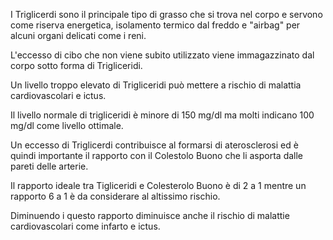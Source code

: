 I Triglicerdi sono il principale tipo di grasso che si trova nel corpo e servono come riserva energetica, isolamento termico dal freddo e "airbag" per
alcuni organi delicati come i reni.

L'eccesso di cibo che non viene subito utilizzato viene immagazzinato dal corpo sotto forma di Trigliceridi.

Un livello troppo elevato di Trigliceridi può mettere a rischio di malattia cardiovascolari e ictus.

Il livello normale di trigliceridi è minore di 150 mg/dl ma molti indicano 100 mg/dl come livello ottimale.

Un eccesso di Triglicerdi contribuisce al formarsi di aterosclerosi ed è quindi importante il rapporto con il Colestolo Buono che li asporta dalle
pareti delle arterie.

Il rapporto ideale tra Tigliceridi e Colesterolo Buono è di 2 a 1 mentre un rapporto 6 a 1 è da considerare al altissimo rischio.

Diminuendo i questo rapporto diminuisce anche il rischio di malattie cardiovascolari come infarto e ictus.
